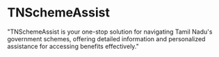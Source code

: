 # TNSchemeAssist
"TNSchemeAssist is your one-stop solution for navigating Tamil Nadu's government schemes, offering detailed information and personalized assistance for accessing benefits effectively."
